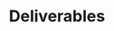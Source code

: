 ---
layout: more-deliverables
permalink: "/modules/introduction/deliverables/"
title: Deliverables
id: deliverables

deliverables:
  - text: Please complete the module for an Introduction to the Principles of Care Management
    link: https://culturallyconnected.ca/
    duration: 60 mins
  - text: "Part of partnering in the client’s journey is accepting their wishes for future health care when they are no longer able to communicate for themselves.  Please also complete the online module: Continue Advance Care Planning Introduction Module for VCH"
    link: https://learninghub.phsa.ca/Courses/13040/harm-reduction
    duration: 15 mins
  - text: Being a member of a team requires effective communication. Please complete the Situation Background Assessment Recommendation (SBAR) online module to understand more about this commonly used tool.
    link: https://learninghub.phsa.ca/Courses/11044/chronic-disease-self-management-online
    duration: 15 mins
  - text: "You may come across clients who decline services but it may not be in their best interests nor are they capable of making that decision for themselves. Please complete the online module: Re:act Act on Adult Abuse and Neglect – It’s Your Duty."
    link: https://learninghub.phsa.ca/Courses/10892
    duration: 15 mins
  - text: Final Quiz
    link: "#"
    duration: 20 mins
---